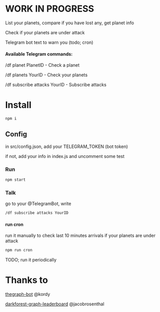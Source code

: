 # WORK IN PROGRESS

List your planets, compare if you have lost any, get planet info

Check if your planets are under attack

Telegram bot text to warn you (todo; cron)


#### Available Telegram commands: 

/df planet PlanetID - Check a planet

/df planets YourID - Check your planets

/df subscribe attacks YourID - Subscribe attacks


# Install

```sh
npm i
```

## Config

in src/config.json, add your TELEGRAM_TOKEN (bot token)

if not, add your info in index.js and uncomment some test

### Run

```sh
npm start
```

### Talk

go to your @TelegramBot, write
 
```sh
/df subscribe attacks YourID
```

#### run cron

run it manually to check last 10 minutes arrivals if your planets are under attack

```sh
npm run cron
```

TODO; run it periodically




# Thanks to

[thegraph-bot](https://github.com/kordy/thegraph) @kordy 

[darkforest-graph-leaderboard](https://github.com/jacobrosenthal/darkforest-graph-leaderboard) @jacobrosenthal 




